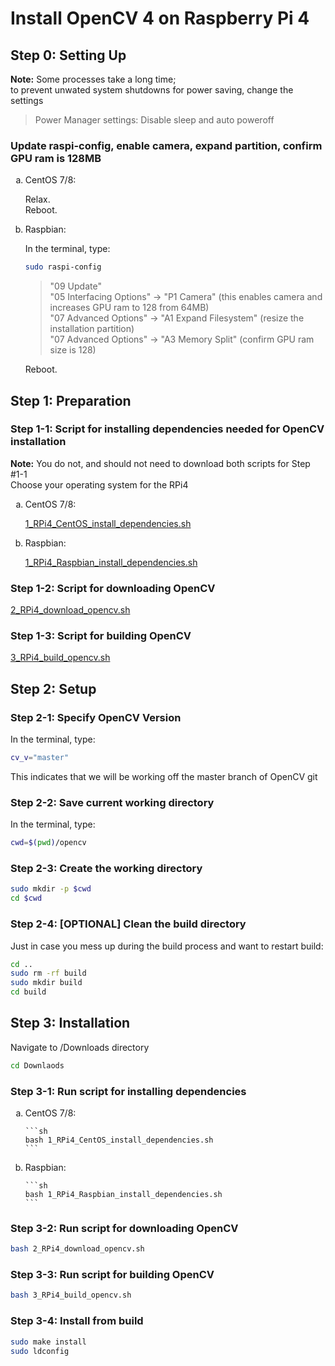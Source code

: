 
# Install OpenCV 4 on Raspberry Pi 4
## Step 0: Setting Up
**Note:** Some processes take a long time;  
to prevent unwated system shutdowns for power saving, change the settings
> Power Manager settings: Disable sleep and auto poweroff

### Update raspi-config, enable camera, expand partition, confirm GPU ram is 128MB

<ol type="a">
  <li>CentOS 7/8:  
  
  Relax.  
  Reboot.
    
  <li>Raspbian:  
  
  In the terminal, type:
  ```sh
  sudo raspi-config
  ```
  > "09 Update"  
  > "05 Interfacing Options" -> "P1 Camera" (this enables camera and increases GPU ram to 128 from 64MB)  
  > "07 Advanced Options" -> "A1 Expand Filesystem" (resize the installation partition)  
  > "07 Advanced Options" -> "A3 Memory Split" (confirm GPU ram size is 128)  
  
  Reboot.
</ol>


## Step 1: Preparation
### Step 1-1: Script for installing dependencies needed for OpenCV installation
**Note:** You do not, and should not need to download both scripts for Step #1-1  
Choose your operating system for the RPi4  
<ol type="a">
  <li>CentOS 7/8:  
    
[1_RPi4_CentOS_install_dependencies.sh](1_RPi4_CentOS_install_dependencies.sh)  </li>
  <li>Raspbian:  

[1_RPi4_Raspbian_install_dependencies.sh](1_RPi4_Raspbian_install_dependencies.sh)</li>
</ol>

### Step 1-2: Script for downloading OpenCV
[2_RPi4_download_opencv.sh](2_RPi4_download_opencv.sh)

### Step 1-3: Script for building OpenCV
[3_RPi4_build_opencv.sh](3_RPi4_build_opencv.sh)

## Step 2: Setup

### Step 2-1: Specify OpenCV Version
In the terminal, type:
```sh
cv_v="master"
```
This indicates that we will be working off the master branch of OpenCV git

### Step 2-2: Save current working directory
In the terminal, type:
```sh
cwd=$(pwd)/opencv
```

### Step 2-3: Create the working directory
```sh
sudo mkdir -p $cwd
cd $cwd
```

### Step 2-4: [OPTIONAL] Clean the build directory
Just in case you mess up during the build process and want to restart build:
```sh
cd ..
sudo rm -rf build
sudo mkdir build
cd build
```

## Step 3: Installation
Navigate to /Downloads directory
```sh
cd Downlaods
```

### Step 3-1: Run script for installing dependencies
<ol type="a">
  <li>CentOS 7/8:  
    
    ```sh
    bash 1_RPi4_CentOS_install_dependencies.sh
    ```
    
  <li>Raspbian:  
    
    ```sh
    bash 1_RPi4_Raspbian_install_dependencies.sh
    ```  

</ol>

### Step 3-2: Run script for downloading OpenCV
```sh
bash 2_RPi4_download_opencv.sh
```

### Step 3-3: Run script for building OpenCV
```sh
bash 3_RPi4_build_opencv.sh
```

### Step 3-4: Install from build
```sh
sudo make install
sudo ldconfig
```



